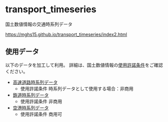 # transport_timeseries
国土数値情報の交通時系列データ

https://mghs15.github.io/transport_timeseries/index2.html

## 使用データ

以下のデータを加工して利用。
詳細は、国土数値情報の[使用許諾条件](https://nlftp.mlit.go.jp/ksj/other/agreement.html)をご確認ください。

* [高速道路時系列データ](https://nlftp.mlit.go.jp/ksj/gml/datalist/KsjTmplt-N06-v1_2.html)
  * 使用許諾条件 時系列データとして使用する場合：非商用
* [鉄道時系列データ](https://nlftp.mlit.go.jp/ksj/gml/datalist/KsjTmplt-N05-v1_3.html)
  * 使用許諾条件 非商用
* [空港時系列データ](https://nlftp.mlit.go.jp/ksj/gml/datalist/KsjTmplt-N08-v2_0.html) 
  * 使用許諾条件 商用可
